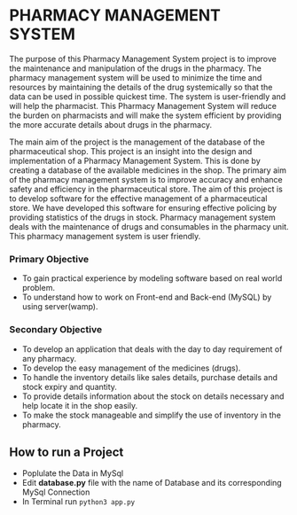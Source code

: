 # PHARMACY MANAGEMENT SYSTEM

The purpose of this Pharmacy Management System project is to improve the maintenance and manipulation of the drugs in the pharmacy. The pharmacy management system
will be used to minimize the time and resources by maintaining the details of the drug systemically so that the data can be used in possible quickest time. The system
is user-friendly and will help the pharmacist. This Pharmacy Management System will reduce the burden on pharmacists and will make the system efficient by providing
the more accurate details about drugs in the pharmacy. 

The main aim of the project is the management of the database of the pharmaceutical shop. This project is an insight into the design and implementation of a Pharmacy
Management System. This is done by creating a database of the available medicines in the shop. The primary aim of the pharmacy management system is to improve
accuracy and enhance safety and efficiency in the pharmaceutical store. The aim of this project is to develop software for the effective management of a
pharmaceutical store. We have developed this software for ensuring effective policing by providing statistics of the drugs in stock.  Pharmacy management system
deals with the maintenance of drugs and consumables in the pharmacy unit. This pharmacy management system is user friendly.

### Primary Objective

- To gain practical experience by modeling software based on real world problem.
- To understand how to work on Front-end and Back-end (MySQL) by using server(wamp).

### Secondary Objective

- To develop an application that deals with the day to day requirement of any pharmacy.
- To develop the easy management of the medicines (drugs).
- To handle the inventory details like sales details, purchase details and stock expiry and quantity.
- To provide details information about the stock on details necessary and help locate it in the shop easily.
- To make the stock manageable and simplify the use of inventory in the pharmacy.

## How to run a Project 

- Poplulate the Data in MySql
- Edit **database.py** file with the name of Database and its corresponding MySql Connection
- In Terminal run `python3 app.py`
